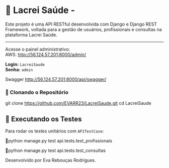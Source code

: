 
# 🚀 Lacrei Saúde - 

Este projeto é uma API RESTful desenvolvida com Django e Django REST Framework, voltada para a gestão de usuários, profissionais e consultas na plataforma Lacrei Saúde.

---

Acesse o painel administrativo:  
AWS: <http://56.124.57.201:8000/admin/>

**Login:** `LacreiSaude`  
**Senha:** `admin`

Swagger
http://56.124.57.201:8000/api/swagger/

### 🔽 Clonando o Repositório

git clone <https://github.com/EVARR23/LacreiSaude.git>
cd LacreiSaude


## 🧪 Executando os Testes

Para rodar os testes unitários com `APITestCase`:

🚀python manage.py test api.tests.test_profissionais

🚀python manage.py test api.tests.test_consultas



Desenvolvido  por Eva Rebouças Rodrigues.
